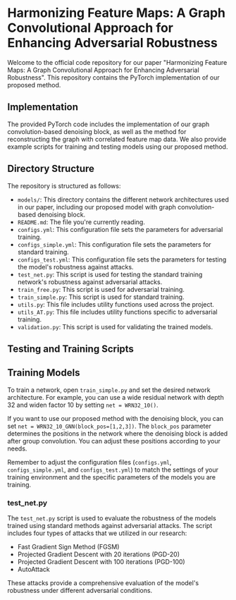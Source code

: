 # Harmonizing Feature Maps: A Graph Convolutional Approach for Enhancing Adversarial Robustness

Welcome to the official code repository for our paper "Harmonizing Feature Maps: A Graph Convolutional Approach for Enhancing Adversarial Robustness". This repository contains the PyTorch implementation of our proposed method.

## Implementation

The provided PyTorch code includes the implementation of our graph convolution-based denoising block, as well as the method for reconstructing the graph with correlated feature map data. We also provide example scripts for training and testing models using our proposed method.

## Directory Structure

The repository is structured as follows:

- `models/`: This directory contains the different network architectures used in our paper, including our proposed model with graph convolution-based denoising block.
- `README.md`: The file you're currently reading.
- `configs.yml`: This configuration file sets the parameters for adversarial training.
- `configs_simple.yml`: This configuration file sets the parameters for standard training.
- `configs_test.yml`: This configuration file sets the parameters for testing the model's robustness against attacks.
- `test_net.py`: This script is used for testing the standard training network's robustness against adversarial attacks.
- `train_free.py`: This script is used for adversarial training.
- `train_simple.py`: This script is used for standard training.
- `utils.py`: This file includes utility functions used across the project.
- `utils_AT.py`: This file includes utility functions specific to adversarial training.
- `validation.py`: This script is used for validating the trained models.

## Testing and Training Scripts

## Training Models

To train a network, open `train_simple.py` and set the desired network architecture. For example, you can use a wide residual network with depth 32 and widen factor 10 by setting `net = WRN32_10()`.

If you want to use our proposed method with the denoising block, you can set `net = WRN32_10_GNN(block_pos=[1,2,3])`. The `block_pos` parameter determines the positions in the network where the denoising block is added after group convolution. You can adjust these positions according to your needs.

Remember to adjust the configuration files (`configs.yml`, `configs_simple.yml`, and `configs_test.yml`) to match the settings of your training environment and the specific parameters of the models you are training.

### test_net.py

The `test_net.py` script is used to evaluate the robustness of the models trained using standard methods against adversarial attacks. The script includes four types of attacks that we utilized in our research:

- Fast Gradient Sign Method (FGSM)
- Projected Gradient Descent with 20 iterations (PGD-20)
- Projected Gradient Descent with 100 iterations (PGD-100)
- AutoAttack

These attacks provide a comprehensive evaluation of the model's robustness under different adversarial conditions.
